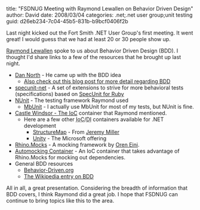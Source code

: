 
title: "FSDNUG Meeting with Raymond Lewallen on Behavior Driven Design"
author: David
date: 2008/03/04
categories: .net;.net user group;unit testing
guid: d26eb234-7c04-45b5-831b-b9bcf0406f2b

Last night kicked out the Fort Smith .NET User Group's first meeting. It went great! I would guess that we had at least 20 or 30 people show up. 

[Raymond Lewallen](http://www.raymondlewallen.com/) spoke to us about Behavior Driven Design (BDD). I thought I'd share links to a few of the resources that he brought up last night. 

- [Dan North](http://dannorth.net/) - He came up with the BDD idea
  - [Also check out this blog post for more detail regarding BDD](http://dannorth.net/introducing-bdd)
- [specunit-net](http://code.google.com/p/specunit-net/) - A set of extensions to strive for more behavioral tests (specifications) based on [SpecUnit for Ruby](http://spec-unit.rubyforge.org/)
- [NUnit](http://www.nunit.org/) - The testing framework Raymond used
  - [MbUnit](http://www.mbunit.com/) - I actually use MbUnit for most of my tests, but NUnit is fine.
- [Castle Windsor - The <acronym title="Inversion of Control">IoC</acronym>](http://www.castleproject.org/container/index.html) container that Raymond mentioned.
  - Here are a few other <acronym title="Inversion of Control">IoC</acronym>/<acronym title="Dependency Injection">DI</acronym> containers available for .NET development
    - [StructureMap](http://structuremap.sourceforge.net/Default.htm) - From [Jeremy Miller](http://codebetter.com/blogs/jeremy.miller/)
    - [Unity](http://www.codeplex.com/unity) - The Microsoft offering
- [Rhino.Mocks](http://www.ayende.com/projects/rhino-mocks/downloads.aspx) - A mocking framework by [Oren Eini](http://www.ayende.com/Blog/Default.aspx).
- [Automocking Container](http://blog.eleutian.com/2007/02/23/TestsAutoMockingIoCContainer.aspx) - An IoC container that takes advantage of Rhino.Mocks for mocking out dependencies.
- General BDD resources
  - [Behavior-Driven.org](http://behaviour-driven.org/)
  - [The Wikipedia entry on BDD](http://en.wikipedia.org/wiki/Behavior_driven_development)

All in all, a great presentation. Considering the breadth of information that BDD covers, I think Raymond did a great job. I hope that FSDNUG can continue to bring topics like this to the area.

